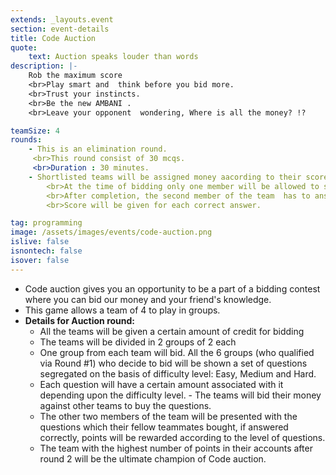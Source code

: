 ```yaml
---
extends: _layouts.event
section: event-details
title: Code Auction
quote:
    text: Auction speaks louder than words 
description: |-
    Rob the maximum score 
    <br>Play smart and  think before you bid more. 
    <br>Trust your instincts.
    <br>Be the new AMBANI . 
    <br>Leave your opponent  wondering, Where is all the money? !?

teamSize: 4
rounds:
    - This is an elimination round.
     <br>This round consist of 30 mcqs.
     <br>Duration : 30 minutes.
    - Shortlisted teams will be assigned money aacording to their scores.
        <br>At the time of bidding only one member will be allowed to sit bid 
        <br>After completion, the second member of the team  has to answer the questions purchased by his/her team mate.
        <br>Score will be given for each correct answer.

tag: programming
image: /assets/images/events/code-auction.png
islive: false
isnontech: false
isover: false
---
```

- Code auction gives you an opportunity to be a part of a bidding contest where you can bid our money and your friend's knowledge.
- This game allows a team of 4 to play in groups.
- **Details for Auction round:**
    - All the teams will be given a certain amount of credit for bidding
    - The teams will be divided in 2 groups of 2 each
    - One group from each team will bid. All the 6 groups (who qualified via Round #1) who decide to bid will be shown a set of questions segregated on the basis of difficulty level: Easy, Medium and Hard.
    - Each question will have a certain amount associated with it depending upon the difficulty level. - The teams will bid their money against other teams to buy the questions.
    - The other two members of the team will be presented with the questions which their fellow teammates bought, if answered correctly, points will be rewarded according to the level of questions.
    - The team with the highest number of points in their accounts after round 2 will be the ultimate champion of Code auction.